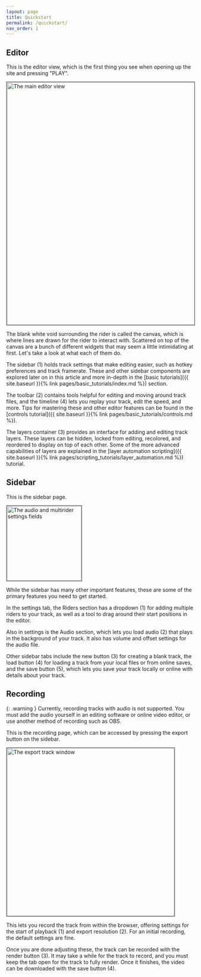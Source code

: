 ```yaml
---
layout: page
title: Quickstart
permalink: /quickstart/
nav_order: 1
---
```


## Editor

This is the editor view, which is the first thing you see when opening up the site and pressing "PLAY".

<img alt="The main editor view" src="{{site.baseurl}}/assets/labeled-quickstart-editor.png" width="650" style="border: 2px solid gray">

The blank white void surrounding the rider is called the canvas, which is where lines are drawn for the rider to interact with. Scattered on top of the canvas are a bunch of different widgets that may seem a little intimidating at first. Let's take a look at what each of them do.

The sidebar (1) holds track settings that make editing easier, such as hotkey preferences and track framerate. These and other sidebar components are explored later on in this article and more in-depth in the [basic tutorials]({{ site.baseurl }}{% link pages/basic_tutorials/index.md %}) section.

The toolbar (2) contains tools helpful for editing and moving around track files, and the timeline (4) lets you replay your track, edit the speed, and more. Tips for mastering these and other editor features can be found in the [controls tutorial]({{ site.baseurl }}{% link pages/basic_tutorials/controls.md %}).

The layers container (3) provides an interface for adding and editing track layers. These layers can be hidden, locked from editing, recolored, and reordered to display on top of each other. Some of the more advanced capabilities of layers are explained in the [layer automation scripting]({{ site.baseurl }}{% link pages/scripting_tutorials/layer_automation.md %}) tutorial.

## Sidebar

This is the sidebar page.

<img alt="The audio and multirider settings fields" src="{{site.baseurl}}/assets/labeled-quickstart-settings.png" width="200" style="border: 2px solid gray">

While the sidebar has many other important features, these are some of the primary features you need to get started.

In the settings tab, the Riders section has a dropdown (1) for adding multiple riders to your track, as well as a tool to drag around their start positions in the editor.

Also in settings is the Audio section, which lets you load audio (2) that plays in the background of your track. It also has volume and offset settings for the audio file.

Other sidebar tabs include the new button (3) for creating a blank track, the load button (4) for loading a track from your local files or from online saves, and the save button (5), which lets you save your track locally or online with details about your track.

## Recording

{: .warning }
Currently, recording tracks with audio is not supported. You must add the audio yourself in an editing software or online video editor, or use another method of recording such as OBS.

This is the recording page, which can be accessed by pressing the export button on the sidebar.

<img alt="The export track window" src="{{site.baseurl}}/assets/labeled-quickstart-export.png" width="450" style="border: 2px solid gray">

This lets you record the track from within the browser, offering settings for the start of playback (1) and export resolution (2). For an initial recording, the default settings are fine.

Once you are done adjusting these, the track can be recorded with the render button (3). It may take a while for the track to record, and you must keep the tab open for the track to fully render. Once it finishes, the video can be downloaded with the save button (4).
